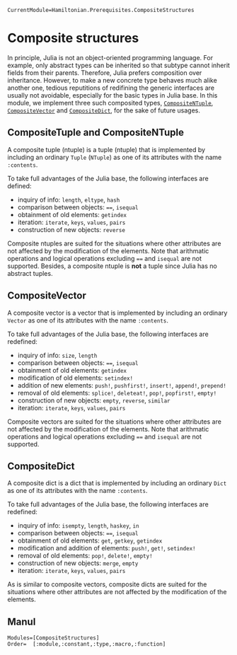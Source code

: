 ```@meta
CurrentModule=Hamiltonian.Prerequisites.CompositeStructures
```

# Composite structures

In principle, Julia is not an object-oriented programming language. For example, only abstract types can be inherited so that subtype cannot inherit fields from their parents. Therefore, Julia prefers composition over inheritance. However, to make a new concrete type behaves much alike another one, tedious reputitions of redifining the generic interfaces are usually not avoidable, especially for the basic types in Julia base. In this module, we implement three such composited types, [`CompositeNTuple`](@ref), [`CompositeVector`](@ref) and [`CompositeDict`](@ref), for the sake of future usages.

## CompositeTuple and CompositeNTuple

A composite tuple (ntuple) is a tuple (ntuple) that is implemented by including an ordinary `Tuple` (`NTuple`) as one of its attributes with the name `:contents`.

To take full advantages of the Julia base, the following interfaces are defined:
* inquiry of info: `length`, `eltype`, `hash`
* comparison between objects: `==`, `isequal`
* obtainment of old elements: `getindex`
* iteration: `iterate`, `keys`, `values`, `pairs`
* construction of new objects: `reverse`

Composite ntuples are suited for the situations where other attributes are not affected by the modification of the elements. Note that arithmatic operations and logical operations excluding `==` and `isequal` are not supported. Besides, a composite ntuple is **not** a tuple since Julia has no abstract tuples.

## CompositeVector

A composite vector is a vector that is implemented by including an ordinary `Vector` as one of its attributes with the name `:contents`.

To take full advantages of the Julia base, the following interfaces are redefined:
* inquiry of info: `size`, `length`
* comparison between objects: `==`, `isequal`
* obtainment of old elements: `getindex`
* modification of old elements: `setindex!`
* addition of new elements: `push!`, `pushfirst!`, `insert!`, `append!`, `prepend!`
* removal of old elements: `splice!`, `deleteat!`, `pop!`, `popfirst!`, `empty!`
* construction of new objects: `empty`, `reverse`, `similar`
* iteration: `iterate`, `keys`, `values`, `pairs`

Composite vectors are suited for the situations where other attributes are not affected by the modification of the elements. Note that arithmatic operations and logical operations excluding `==` and `isequal` are not supported.

## CompositeDict

A composite dict is a dict that is implemented by including an ordinary `Dict` as one of its attributes with the name `:contents`.

To take full advantages of the Julia base, the following interfaces are redefined:
* inquiry of info: `isempty`, `length`, `haskey`, `in`
* comparison between objects: `==`, `isequal`
* obtainment of old elements: `get`, `getkey`, `getindex`
* modification and addition of elements: `push!`, `get!`, `setindex!`
* removal of old elements: `pop!`, `delete!`, `empty!`
* construction of new objects: `merge`, `empty`
* iteration: `iterate`, `keys`, `values`, `pairs`

As is similar to composite vectors, composite dicts are suited for the situations where other attributes are not affected by the modification of the elements.

## Manul

```@autodocs
Modules=[CompositeStructures]
Order=  [:module,:constant,:type,:macro,:function]
```
